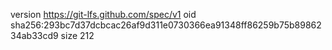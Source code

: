 version https://git-lfs.github.com/spec/v1
oid sha256:293bc7d37dcbcac26af9d311e0730366ea91348ff86259b75b8986234ab33cd9
size 212
